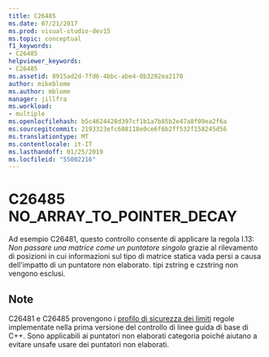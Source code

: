 ```yaml
---
title: C26485
ms.date: 07/21/2017
ms.prod: visual-studio-dev15
ms.topic: conceptual
f1_keywords:
- C26485
helpviewer_keywords:
- C26485
ms.assetid: 8915ad2d-7fd6-4bbc-abe4-0b3292ea2170
author: mikeblome
ms.author: mblome
manager: jillfra
ms.workload:
- multiple
ms.openlocfilehash: b5c4624428d397cf1b1a7b85b2e47a8f09ea2f6a
ms.sourcegitcommit: 2193323efc608118e0ce6f6b2ff532f158245d56
ms.translationtype: MT
ms.contentlocale: it-IT
ms.lasthandoff: 01/25/2019
ms.locfileid: "55002216"
---
```

# <a name="c26485-noarraytopointerdecay"></a>C26485 NO_ARRAY_TO_POINTER_DECAY
Ad esempio C26481, questo controllo consente di applicare la regola I.13: *Non passare una matrice come un puntatore singolo* grazie al rilevamento di posizioni in cui informazioni sul tipo di matrice statica vada persi a causa dell'impatto di un puntatore non elaborato. tipi zstring e czstring non vengono esclusi.

## <a name="remarks"></a>Note
C26481 e C26485 provengono i [profilo di sicurezza dei limiti](https://github.com/isocpp/CppCoreGuidelines/blob/master/CppCoreGuidelines.md) regole implementate nella prima versione del controllo di linee guida di base di C++. Sono applicabili ai puntatori non elaborati categoria poiché aiutano a evitare unsafe usare dei puntatori non elaborati.